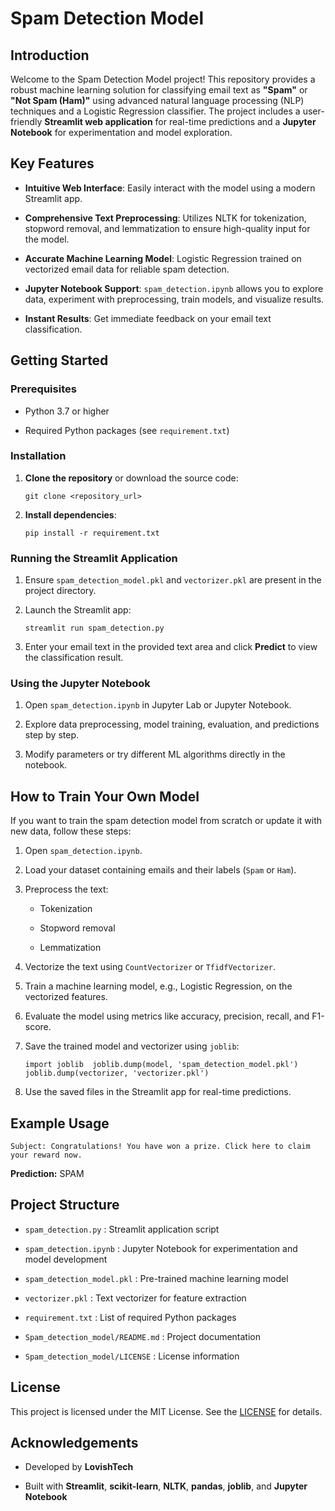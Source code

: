 # Spam Detection Model

## Introduction

Welcome to the Spam Detection Model project! This repository provides a robust machine learning solution for classifying email text as **"Spam"** or **"Not Spam (Ham)"** using advanced natural language processing (NLP) techniques and a Logistic Regression classifier. The project includes a user-friendly **Streamlit web application** for real-time predictions and a **Jupyter Notebook** for experimentation and model exploration.

## Key Features

-   **Intuitive Web Interface**: Easily interact with the model using a modern Streamlit app.
    
-   **Comprehensive Text Preprocessing**: Utilizes NLTK for tokenization, stopword removal, and lemmatization to ensure high-quality input for the model.
    
-   **Accurate Machine Learning Model**: Logistic Regression trained on vectorized email data for reliable spam detection.
    
-   **Jupyter Notebook Support**: `spam_detection.ipynb` allows you to explore data, experiment with preprocessing, train models, and visualize results.
    
-   **Instant Results**: Get immediate feedback on your email text classification.
    

## Getting Started

### Prerequisites

-   Python 3.7 or higher
    
-   Required Python packages (see `requirement.txt`)
    

### Installation

1.  **Clone the repository** or download the source code:
    
    `git clone <repository_url>`
    
2.  **Install dependencies**:
    
    `pip install -r requirement.txt`
    

### Running the Streamlit Application

1.  Ensure `spam_detection_model.pkl` and `vectorizer.pkl` are present in the project directory.
    
2.  Launch the Streamlit app:
    
    `streamlit run spam_detection.py`
    
3.  Enter your email text in the provided text area and click **Predict** to view the classification result.
    

### Using the Jupyter Notebook

1.  Open `spam_detection.ipynb` in Jupyter Lab or Jupyter Notebook.
    
2.  Explore data preprocessing, model training, evaluation, and predictions step by step.
    
3.  Modify parameters or try different ML algorithms directly in the notebook.
    

## How to Train Your Own Model

If you want to train the spam detection model from scratch or update it with new data, follow these steps:

1.  Open `spam_detection.ipynb`.
    
2.  Load your dataset containing emails and their labels (`Spam` or `Ham`).
    
3.  Preprocess the text:
    
    -   Tokenization
        
    -   Stopword removal
        
    -   Lemmatization
        
4.  Vectorize the text using `CountVectorizer` or `TfidfVectorizer`.
    
5.  Train a machine learning model, e.g., Logistic Regression, on the vectorized features.
    
6.  Evaluate the model using metrics like accuracy, precision, recall, and F1-score.
    
7.  Save the trained model and vectorizer using `joblib`:
    
    `import joblib  joblib.dump(model, 'spam_detection_model.pkl') joblib.dump(vectorizer, 'vectorizer.pkl')`
    
8.  Use the saved files in the Streamlit app for real-time predictions.
    

## Example Usage

`Subject: Congratulations! You have won a prize. Click here to claim your reward now.`

**Prediction:** SPAM

## Project Structure

-   `spam_detection.py` : Streamlit application script
    
-   `spam_detection.ipynb` : Jupyter Notebook for experimentation and model development
    
-   `spam_detection_model.pkl` : Pre-trained machine learning model
    
-   `vectorizer.pkl` : Text vectorizer for feature extraction
    
-   `requirement.txt` : List of required Python packages
    
-   `Spam_detection_model/README.md` : Project documentation
    
-   `Spam_detection_model/LICENSE` : License information
    

## License

This project is licensed under the MIT License. See the [LICENSE](./LICENSE) for details.

## Acknowledgements

-   Developed by **LovishTech**
    
-   Built with **Streamlit**, **scikit-learn**, **NLTK**, **pandas**, **joblib**, and **Jupyter Notebook**
